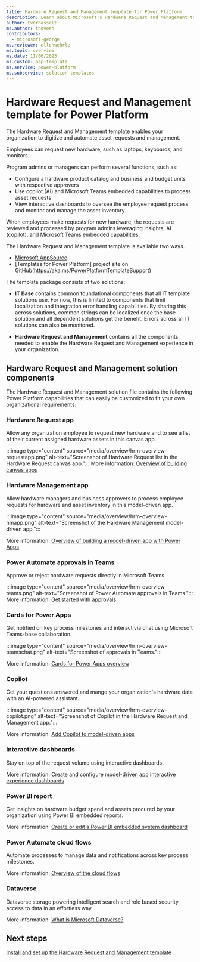 ```yaml
---
title: Hardware Request and Management template for Power Platform
description: Learn about Microsoft's Hardware Request and Management template for Power Platform.
author: tverhasselt
ms.author: thoverh
contributors:
  - microsoft-george
ms.reviewer: ellenwehrle
ms.topic: overview
ms.date: 11/06/2023
ms.custom: bap-template
ms.service: power-platform
ms.subservice: solution-templates
---
```


# Hardware Request and Management template for Power Platform

The Hardware Request and Management template enables your organization to digitize and automate asset requests and management.

Employees can request new hardware, such as laptops, keyboards, and monitors.

Program admins or managers can perform several functions, such as:

- Configure a hardware product catalog and business and budget units with respective approvers
- Use copilot (AI) and Microsoft Teams embedded capabilities to process asset requests
- View interactive dashboards to oversee the employee request process and monitor and manage the asset inventory

When employees make requests for new hardware, the requests are reviewed and processed by program admins leveraging insights, AI (copilot), and Microsoft Teams embedded capabilities.

The Hardware Request and Management template is available two ways.

- [Microsoft AppSource](<https://aka.ms/HardwareRequestAndManagementTemplate>).
- [Templates for Power Platform] project site on GitHub(<https://aka.ms/PowerPlatformTemplateSupport>)

The template package consists of two solutions:

- **IT Base** contains common foundational components that all IT template solutions use. For now, this is limited to components that limit localization and integration error handling capabilities. By sharing this across solutions, common strings can be localized once the base solution and all dependent solutions get the benefit. Errors across all IT solutions can also be monitored.

- **Hardware Request and Management** contains all the components needed to enable the Hardware Request and Management experience in your organization.

## Hardware Request and Management solution components

The Hardware Request and Management solution file contains the following Power Platform capabilities that can easily be customized to fit your own organizational requirements:

### Hardware Request app

Allow any organization employee to request new hardware and to see a list of their current assigned hardware assets in this canvas app.

:::image type="content" source="media/overview/hrm-overview-requestapp.png" alt-text="Screenshot of Hardware Request list in the Hardware Request canvas app.":::
More information: [Overview of building canvas apps](/power-apps/maker/canvas-apps/getting-started)

### Hardware Management app

Allow hardware managers and business approvers to process employee requests for hardware and asset inventory in this model-driven app.

:::image type="content" source="media/overview/hrm-overview-hmapp.png" alt-text="Screenshot of the Hardware Management model-driven app.":::

More information: [Overview of building a model-driven app with Power Apps](/power-apps/maker/model-driven-apps/model-driven-app-overview)

### Power Automate approvals in Teams

Approve or reject hardware requests directly in Microsoft Teams.

:::image type="content" source="media/overview/hrm-overview-teams.png" alt-text="Screenshot of Power Automate approvals in Teams.":::
More information: [Get started with approvals](/power-automate/get-started-approvals)

### Cards for Power Apps

Get notified on key process milestones and interact via chat using Microsoft Teams-base collaboration.

:::image type="content" source="media/overview/hrm-overview-teamschat.png" alt-text="Screenshot of approvals in Teams.":::

More information: [Cards for Power Apps overview](/power-apps/cards/overview)

### Copilot

Get your questions answered and mange your organization's hardware data with an AI-powered assistant.

:::image type="content" source="media/overview/hrm-overview-copilot.png" alt-text="Screenshot of Copilot in the Hardware Request and Management app.":::

More information: [Add Copilot to model-driven apps](/power-apps/maker/model-driven-apps/add-ai-copilot)

### Interactive dashboards

Stay on top of the request volume using interactive dashboards.

More information: [Create and configure model-driven app interactive experience dashboards](/power-apps/maker/model-driven-apps/configure-interactive-experience-dashboards)

### Power BI report

Get insights on hardware budget spend and assets procured by your organization using Power BI embedded reports.

More information: [Create or edit a Power BI embedded system dashboard](/power-apps/maker/model-driven-apps/create-edit-powerbi-embedded-page)

### Power Automate cloud flows

Automate processes to manage data and notifications across key process milestones.

More information: [Overview of the cloud flows](/power-automate/overview-cloud)

### Dataverse

Dataverse storage powering intelligent search and role based security access to data in an effortless way.

More information: [What is Microsoft Dataverse?](/power-apps/maker/data-platform/data-platform-intro)

## Next steps

[Install and set up the Hardware Request and Management template](install-and-set-up.md)
